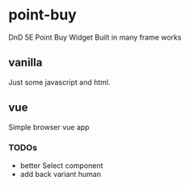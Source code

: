 # point-buy

DnD 5E Point Buy Widget Built in many frame works

## vanilla

Just some javascript and html.

## vue

Simple browser vue app

### TODOs
 - better Select component
 - add back variant human
